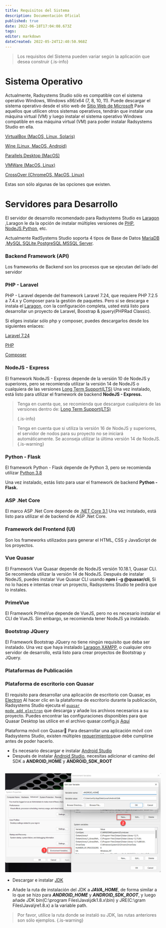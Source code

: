 ```yaml
---
title: Requisitos del Sistema
description: Documentación Oficial
published: true
date: 2022-06-18T17:04:08.673Z
tags: 
editor: markdown
dateCreated: 2022-05-24T12:40:50.968Z
---
```


>  Los requisitos del Sistema pueden variar según la aplicación que desea construir
{.is-info}
# Sistema Operativo
Actualmente, Radsystems Studio sólo es compatible con el sistema operativo Windows, Windows x86/x64 (7, 8, 10, 11). 
Puede descargar el sistema operativo desde el sitio web de  <a target="_blank" href="https://www.microsoft.com/en-us/software-download/" class="is-external-link">Sitio Web de Microsoft</a>
 Para aquellos que utilicen otros sistemas operativos, tendrán que instalar una máquina virtual (VM) y luego instalar el sistema operativo Windows compatible en esa máquina virtual (VM) para poder instalar Radsystems Studio en ella.

<a target="_blank" href="https://www.virtualbox.org/wiki/Downloads" class="is-external-link">VirtualBox (MacOS, Linux, Solaris)</a>

<a target="_blank" href="https://wiki.winehq.org/Download" class="is-external-link">Wine (Linux, MacOS, Android)</a>

<a target="_blank" href="https://www.parallels.com/" class="is-external-link">Parallels Desktop (MacOS)</a>

<a target="_blank" href="https://www.vmware.com/products/fusion.html" class="is-external-link">VMWare (MacOS, Linux)</a>

<a target="_blank" href="https://www.codeweavers.com/crossover/" class="is-external-link">CrossOver (ChromeOS, MacOS, Linux)</a>

Estas son sólo algunas de las opciones que existen.

# Servidores para Desarrollo

El servidor de desarrollo recomendado para Radsystems Studio es <a target="_blank" href="https://laragon.org/download/" class="is-external-link">Laragon</a> ,Laragon le da la opción de instalar múltiples versiones de <a target="_blank" href="https://www.php.net/" class="is-external-link">PHP</a>, <a target="_blank" href="https://nodejs.org/en/" class="is-external-link">NodeJS</a>,<a target="_blank" href="https://www.python.org/downloads/" class="is-external-link">Python</a>, etc.

Actualmente RadSystems Studio soporta 4 tipos de Base de Datos <a target="_blank" href="https://mariadb.org/download/" class="is-external-link">MariaDB</a> ,<a target="_blank" href="https://dev.mysql.com/downloads/installer/" class="is-external-link">MySQL</a>,<a target="_blank" href="https://www.sqlite.org/download.html" class="is-external-link">SQLite</a>,<a target="_blank" href="https://www.postgresql.org/download/" class="is-external-link">PostgreSQL</a>,<a target="_blank" href="https://www.microsoft.com/en-us/sql-server/sql-server-downloads" class="is-external-link">MSSQL Server</a>.

### Backend Framework (API)

Los frameworks de Backend son los procesos que se ejecutan del lado del servidor

### PHP - Laravel
PHP - Laravel depende del framework Laravel 7.24, que requiere PHP 7.2.5 a 7.4.x y Composer para la gestión de paquetes. Pero si se descarga e instala el <a target="_blank" href="https://laragon.org/download/" class="is-external-link">Laragon</a>, 
con la configuración completa, usted está listo para desarrollar un proyecto de Laravel, Boostrap & jquery(PHPRad Classic).

Si eliges instalar sólo php y composer, puedes descargarlos desde los siguientes enlaces:

<a target="_blank" href="https://laravel.com/docs/7.x" class="is-external-link">Laravel 7.24</a>

<a target="_blank" href="https://www.php.net/downloads.php" class="is-external-link">PHP</a>

<a target="_blank" href="https://getcomposer.org/download/" class="is-external-link">Composer</a>

### NodeJS - Express

El framework NodeJS - Express depende de la versión 10 de NodeJS y superiores, pero se recomienda utilizar la versión 14 de NodeJS o cualquiera de las versiones <a target="_blank" href="https://nodejs.org/en/" class="is-external-link">Long Term Support(LTS)</a>
Una vez instalado, está listo para utilizar el framework de backend <strong>NodeJS - Express.</strong>

> Tenga en cuenta que, se recomienda que descargue cualquiera de las versiones dentro de: <a target="_blank" href="https://nodejs.org/en/" class="is-external-link">Long Term Support(LTS)</a>
> 
> {.is-info}
> 

> Tenga en cuenta que si utiliza la versión 16 de NodeJS y superiores, el servidor de nodos para su proyecto no se iniciará automáticamente. Se aconseja utilizar la última versión 14 de NodeJS.
{.is-warning}

### Python - Flask

El framework Python - Flask depende de Python 3, pero se recomienda utilizar
<a target="_blank" href="https://www.python.org/downloads/release/python-3810/" class="is-external-link">Python 3.8</a>

Una vez instalado, estás listo para usar el framework de backend <Strong> Python - Flask.</Strong>

### ASP .Net Core
El marco ASP .Net Core depende de
<a target="_blank" href="https://dotnet.microsoft.com/en-us/download/dotnet/3.1" class="is-external-link">.NET Core 3.1</a>
Una vez instalado, está listo para utilizar el  de backend de ASP .Net Core.


### Framework del Frontend (UI)
Son los frameworks utilizados para generar el HTML, CSS y JavaScript de los proyectos.

### Vue Quasar
El Framework Vue Quasar depende de NodeJS versión 10.18.1, Quasar CLI. Se recomienda utilizar la versión 14 de NodeJS. Después de instalar NodeJS, puedes instalar Vue Quasar CLI usando 
**npm i -g @quasar/cli**, Si no lo haces e intentas crear un proyecto, Radsystems Studio te pedirá que lo instales.
### PrimeVue

El Framework PrimeVue depende de VueJS, pero no es necesario instalar el CLI de VueJS. Sin embargo, se recomienda tener NodeJS ya instalado.

### Bootstrap JQuery
El Framework Bootstrap JQuery no tiene ningún requisito que deba ser instalado. Una vez que haya instalado
<a target="_blank" href="https://laragon.org/download/" class="is-external-link">Laragon</a>,<a target="_blank" href="https://www.apachefriends.org/download.html" class="is-external-link">XAMPP</a>, o cualquier otro servidor de desarrollo, está listo para crear proyectos de Bootstrap y JQuery.

### Plataformas de Publicación

### Plataforma de escritorio con Quasar 

El requisito para desarrollar una aplicación de escritorio con Quasar, es <a target="_blank" href="https://quasar.dev/quasar-cli-webpack/developing-electron-apps/introduction" class="is-external-link">Electron</a> Al hacer clic en la plataforma de escritorio durante la publicación, Radsystems Studio ejecuta el <a target="_blank" href="https://quasar.dev/quasar-cli-webpack/developing-electron-apps/preparation" class="is-external-link"><code>quasar mode add electron</code></a> que descarga y añade los archivos necesarios a su proyecto. Puedes encontrar las configuraciones disponibles para que Quasar Desktop las utilice en el archivo quasar.config.js <a target="_blank" href="https://quasar.dev/quasar-cli-webpack/developing-electron-apps/configuring-electron" class="is-external-link">Aquí</a>

 Plataforma móvil con Quasar📱
 Para desarrollar una aplicación móvil con Radsystems Studio, existen múltiples <a target="_blank" href="https://quasar.dev/quasar-cli-vite/developing-cordova-apps/preparation#-start-developing" class="is-external-link">requerimientos</a>que debe cumplirse antes de poder hacerlo.

- Es necesario descargar e instalar <a target="_blank" href="https://developer.android.com/studio" class="is-external-link">Android Studio</a>
- Después de instalar <a target="_blank" href="https://developer.android.com/studio" class="is-external-link">Android Studio</a>, necesitas adicionar el camino del SDK a **ANDROID_HOME** y **ANDROID_SDK_ROOT**

<br>

<img alt="add-android-sdk-root.png" src="/getting-started/add-android-sdk-root.png">
<br>

- Descargar e instalar <a target="_blank" href="https://www.oracle.com/technetwork/java/javase/downloads/jdk8-downloads-2133151.html" class="is-external-link">JDK</a>

- Añade la ruta de instalación del JDK a ***JAVA_HOME***, de forma similar a lo que se hizo para ***ANDROID_HOME*** y ***ANDROID_SDK_ROOT***, y luego añade JDK bin(C:\program Files\Java\jdk1.8.x\bin) y JRE(C:\gram Files\Java\jre1.8.x) a la variable path.

> Por favor, utilice la ruta donde se instaló su JDK, las rutas anteriores son sólo ejemplos.
{.is-warning}







